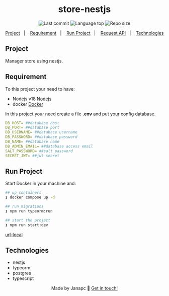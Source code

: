 <div align="center">
  <h1>store-nestjs</h1>
  <img alt="Last commit" src="https://img.shields.io/github/last-commit/janapc/store-nestjs"/>
  <img alt="Language top" src="https://img.shields.io/github/languages/top/janapc/store-nestjs"/>
  <img alt="Repo size" src="https://img.shields.io/github/repo-size/janapc/store-nestjs"/>

<a href="#project">Project</a>&nbsp;&nbsp;&nbsp;|&nbsp;&nbsp;&nbsp;
<a href="#requirement">Requirement</a>&nbsp;&nbsp;&nbsp;|&nbsp;&nbsp;&nbsp;
<a href="#run-project">Run Project</a>&nbsp;&nbsp;&nbsp;|&nbsp;&nbsp;&nbsp;
<a href="#request-api">Request API</a>&nbsp;&nbsp;&nbsp;|&nbsp;&nbsp;&nbsp;
<a href="#technologies">Technologies</a>

</div>

## Project

Manager store using nestjs.

## Requirement

To this project your need to have:

- Nodejs v18 [Nodejs](https://nodejs.org/en/)
- docker [Docker](https://www.docker.com/)

In this project your need create a file **.env** and put your config database.

```yml
DB_HOST= ##database host
DB_PORT= ##database port
DB_USERNAME= ##database username
DB_PASSWORD= ##database password
DB_NAME= ##database name
DB_ADMIN_EMAIL= ##database access email
SALT_PASSWORD= ##salt password
SECRET_JWT= ##jwt secret

```

## Run Project

Start Docker in your machine and:

```sh
## up containers
❯ docker compose up -d

## run migrations
❯ npm run typeorm:run

## start the project
❯ npm run start:dev
```

[url-local](http://localhost:3000)

## Technologies

- nestjs
- typeorm
- postgres
- typescript

<div align="center">

Made by Janapc 🤘 [Get in touch!](https://www.linkedin.com/in/janaina-pedrina/)

</div>
